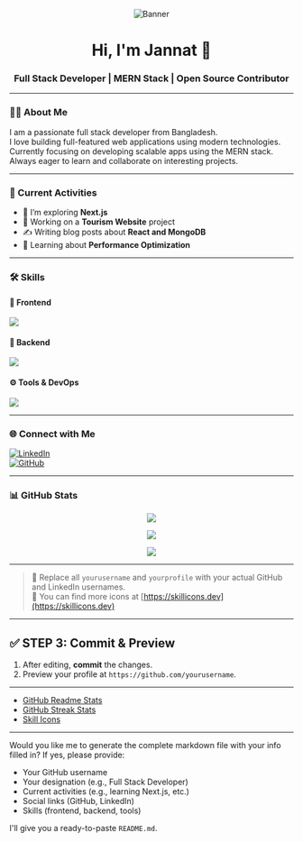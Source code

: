 <!-- Banner Image -->
<p align="center">
  <img src="https://your-banner-image-url.com/banner.png" alt="Banner" />
</p>

<h1 align="center">Hi, I'm Jannat 👋</h1>
<h3 align="center">Full Stack Developer | MERN Stack | Open Source Contributor</h3>

---

### 👩‍💻 About Me

I am a passionate full stack developer from Bangladesh.  
I love building full-featured web applications using modern technologies.  
Currently focusing on developing scalable apps using the MERN stack.  
Always eager to learn and collaborate on interesting projects.

---

### 🚀 Current Activities

- 🌱 I’m exploring **Next.js**  
- 💼 Working on a **Tourism Website** project  
- ✍️ Writing blog posts about **React and MongoDB**  
- 🎯 Learning about **Performance Optimization**

---

### 🛠️ Skills

#### 🧩 Frontend
<p>
  <img src="https://skillicons.dev/icons?i=html,css,js,ts,react,nextjs,tailwind" />
</p>

#### 🧩 Backend
<p>
  <img src="https://skillicons.dev/icons?i=nodejs,express,mongodb,firebase" />
</p>

#### ⚙️ Tools & DevOps
<p>
  <img src="https://skillicons.dev/icons?i=git,github,vscode,vercel,postman,figma" />
</p>

---

### 🌐 Connect with Me

[![LinkedIn](https://img.shields.io/badge/LinkedIn-blue?logo=linkedin&style=for-the-badge)](https://linkedin.com/in/yourprofile)  
[![GitHub](https://img.shields.io/badge/GitHub-black?logo=github&style=for-the-badge)](https://github.com/yourusername)

---

### 📊 GitHub Stats

<p align="center">
  <img src="https://github-readme-stats.vercel.app/api?username=yourusername&show_icons=true&theme=tokyonight" />
</p>

<p align="center">
  <img src="https://github-readme-streak-stats.herokuapp.com?user=yourusername&theme=tokyonight" />
</p>

<p align="center">
  <img src="https://github-readme-stats.vercel.app/api/top-langs/?username=yourusername&layout=compact&theme=tokyonight" />
</p>

---

> 🔗 Replace all `yourusername` and `yourprofile` with your actual GitHub and LinkedIn usernames.  
> 🎨 You can find more icons at [https://skillicons.dev](https://skillicons.dev)

---

## ✅ STEP 3: Commit & Preview

1. After editing, **commit** the changes.
2. Preview your profile at `https://github.com/yourusername`.

---




- [GitHub Readme Stats](https://github.com/anuraghazra/github-readme-stats)
- [GitHub Streak Stats](https://github.com/denvercoder1/github-readme-streak-stats)
- [Skill Icons](https://skillicons.dev/)

---

Would you like me to generate the complete markdown file with your info filled in? If yes, please provide:
- Your GitHub username
- Your designation (e.g., Full Stack Developer)
- Current activities (e.g., learning Next.js, etc.)
- Social links (GitHub, LinkedIn)
- Skills (frontend, backend, tools)

I'll give you a ready-to-paste `README.md`.
